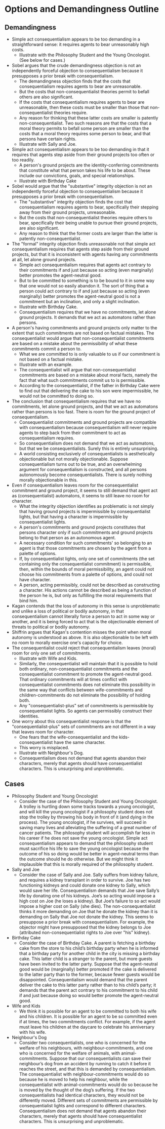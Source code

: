 # Options and Demandingness Outline

## Demandingness
- Simple act consequentialism appears to be too demanding in a straightforward sense: it requires agents to bear unreasonably high costs.
	- Illustrate with the Philosophy Student and the Young Oncologist. (See below for cases.)
- Sobel argues that the crude demandingness objection is not an independently forceful objection to consequentialism because it presupposes a prior break with consequentialism.
	- The demandingness objection finds that the costs that consequentialism requires agents to bear are unreasonable.
	- But the costs that non-consequentialist theories permit to befall others are also significant.
	- If the costs that consequentialism requires agents to bear are unreasonable, then these costs must be smaller than those that non-consequentialist theories require.
	- Any reason for thinking that these latter costs are smaller is patently non-consequentialist. Two such reasons are that the costs that a moral theory permits to befall some person are smaller than the costs that a moral theory requires some person to bear, and that persons have certain rights.
	- Illustrate with Sally and Joe.
- Simple act consequentialism appears to be too demanding in that it requires that agents step aside from their ground projects too often or too readily.
	- A person's ground projects are the identity-conferring commitments that constitute what that person takes his life to be about. These include our convictions, goals, and special relationships.
	- Illustrate with Birthday Cake
- Sobel would argue that the "substantive" integrity objection is not an independently forceful objection to consequentialism because it presupposes a prior break with consequentialism.
	- The "substantive" integrity objection finds the cost that consequentialism requires agents to bear, specifically their stepping away from their ground projects, unreasonable.
	- But the costs that non-consequentialist theories require others to bear, specifically their being unable to pursue their ground projects, are also significant.
	- Any reason to think that the former costs are larger than the latter is patently non-consequentialist.
- The "formal" integrity objection finds unreasonable not that simple act consequentialism requires that agents step aside from their ground projects, but that it is inconsistent with agents having any commitments at all, let alone ground projects.
	- Simple act consequentialism requires that agents act contrary to their commitments if and just because so acting (even marginally) better promotes the agent-neutral good.
	- But to be committed to something is to be bound to it in some way that one would not so easily abandon it. The sort of thing that a person could act contrary to if and just because so acting (even marginally) better promotes the agent-neutral good is not a commitment but an inclination, and only a slight inclination.
	- Illustrate with Birthday Cake.
	- Consequentialism requires that we have no commitments, let alone ground projects. It demands that we act as automatons rather than persons.
- A person's having commitments and ground projects only matter to the extent that such commitments are not based on factual mistakes. The consequentialist would argue that non-consequentialist commitments are based on a mistake about the permissibility of what these commitments commit a person to.
	- What we are committed to is only valuable to us if our commitment is not based on a factual mistake.
	- Illustrate with an example.
	- The consequentialist will argue that non-consequentialist commitments are based on a mistake about moral facts, namely the fact that what such commitments commit us to is permissible.
	- According to the consequentialist, if the father in Birthday Cake were to find out that delivering the cake to his son were impermissible, he would not be committed to doing so.
- The conclusion that consequentialism requires that we have no commitments, let alone ground projects, and that we act as automatons rather than persons is too fast. There is room for the ground project of consequentialism.
	- Consequentialist commitments and ground projects are compatible with consequentialism because consequentialism will never require agents to step back from their commitment to act as consequentialism requires.
	- So consequentialism does not demand that we act as automatons, but that we be consequentialists. Surely this is entirely unsurprising.
	- A world consisting exclusively of consequentialists is aesthetically objectionable but not morally objectionable. Suppose consequentialism turns out to be true, and an overwhelming argument for consequentialism is constructed, and all persons autonomously become consequentialists. There is surely nothing morally objectionable in this.
- Even if consequentialism leaves room for the consequentialist commitment and ground project, it seems to still demand that agent act as (consequentialist) automatons, it seems to still leave no room for character.
	- What the integrity objection identifies as problematic is not simply that having ground projects is impermissible by consequentialist lights, but that having a character is impermissible by consequentialist lights.
	- A person's commitments and ground projects constitutes that persons character only if such commitments and ground projects belong to that person as an autonomous agent.
	- A necessary condition for such commitments' so belonging to an agent is that those commitments are chosen by the agent from a palette of options.
	- If, by consequentialist lights, only one set of commitments (the set containing only the consequentialist commitment) is permissible, then, within the bounds of moral permissibility, an agent could not choose his commitments from a palette of options, and could not have character.
	- A person, acting permissibly, could not be described as constructing a character. His actions cannot be described as being a function of the person he is, but only as fulfilling the moral requirements that bind him.
- Kagan contends that the loss of autonomy in this sense is unproblematic and unlike a loss of political or bodily autonomy, in that consequentialism cannot literally force a person to act in some way or another, and it is being forced to act that is the objectionable element of threats to political or bodily autonomy.
- Shiffrin argues that Kagan's contention misses the point when moral autonomy is understood as above. It is also objectionable to be left with no room to morally exercise one's capacity for choice.
- The consequentialist could reject that consequentialism leaves (moral) room for only one set of commitments.
	- Illustrate with Wife and Kids.
	- Similarly, the consequentialist will maintain that it is possible to hold both ordinary, non-consequentialist commitments and the consequentialist commitment to promote the agent-neutral good. That ordinary commitments will at times conflict with consequentialist commitments does not eliminate this possibility in the same way that conflicts between wife-commitments and children-commitments do not eliminate the possibility of holding both.
	- Any "consequentialist-plus" set of commitments is permissible by consequentialist lights. So agents can permissibly construct their identities.
- One worry about this consequentialist response is that the "consequentialist-plus" sets of commitments are not different in a way that leaves room for character.
	- One fears that the wife-consequentialist and the kids-consequentialist have the same character.
	- This worry is misplaced.
	- Illustrate with Neighbour's Dog.
	- Consequentialism does not demand that agents abandon their characters, merely that agents should have consequentialist characters. This is unsurprising and unproblematic.

## Cases
- Philosophy Student and Young Oncologist
	- Consider the case of the Philosophy Student and Young Oncologist. A trolley is hurtling down some tracks towards a young oncologist, and will kill the young oncologist if a philosophy student does not stop the trolley by throwing his body in front of it (and dying in the process). The young oncologist, if he survives, will succeed in saving many lives and alleviating the suffering of a great number of cancer patients. The philosophy student will accomplish far less in his career if he does not save the young oncologist. Simple act consequentialism appears to demand that the philosophy student must sacrifice his life to save the young oncologist because the outcome of his so doing would be better in agent-neutral terms than the outcome should he do otherwise. But we might think it implausible that this is morally required of the philosophy student.
- Sally and Joe
	- Consider the case of Sally and Joe. Sally suffers from kidney failure, and requires a kidney transplant in order to survive. Joe has two functioning kidneys and could donate one kidney to Sally, which would save her life. Consequentialism demands that Joe save Sally’s life by donating one of his kidneys. Joe’s so acting would impose a high cost on Joe (he loses a kidney). But Joe’s failure to so act would impose a higher cost on Sally (she dies). The non-consequentialist thinks it more demanding on Joe that he donate the kidney than it is demanding on Sally that Joe not donate the kidney. This seems to presuppose a prior break with consequentialism. For example, the objector might have presupposed that the kidney belongs to Joe (attributed non-consequentialist rights to Joe over "his" kidney).
- Birthday Cake
	- Consider the case of Birthday Cake. A parent is fetching a birthday cake from the store to his child’s birthday party when he is informed that a birthday party for another child in the city is missing a birthday cake. This latter child is a stranger to the parent, but more guests have been invited to the latter party. Suppose that the agent-neutral good would be (marginally) better promoted if the cake is delivered to the latter party than to the former, because fewer guests would be disappointed. Consequentialism would demand that the parent deliver the cake to this latter party rather than to his child’s party; it demands that the parent act contrary to his commitment to his child if and just because doing so would better promote the agent-neutral good.
- Wife and Kids
	- We think it is possible for an agent to be committed to both his wife and his children. It is possible for an agent to be so committed even if at times, the two commitments conflict. For example, if the agent must leave his children at the daycare to celebrate his anniversary with his wife.
- Neighbour's Dog
	- Consider two consequentialists, one who is concerned for the welfare of his neighbours, with neighbour-commitments, and one who is concerned for the welfare of animals, with animal-commitments. Suppose that our consequentialists can save their neighbour’s dog from an accident by running to catch it before it reaches the street, and that this is demanded by consequentialism. The consequentialist with neighbour-commitments would do so because he is moved to help his neighbour, while the consequentialist with animal-commitments would do so because he is moved by the thought of the dog’s suffering. If the two consequentialists had identical characters, they would not be differently moved. Different sets of commitments are permissible by consequentialist lights and correspond to different characters. Consequentialism does not demand that agents abandon their characters, merely that agents should have consequentialist characters. This is unsurprising and unproblematic.